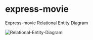 # express-movie
Express-movie Relational Entity Diagram

![Relational-Entity-Diagram](https://user-images.githubusercontent.com/85546154/145512434-d8ccd108-beef-43c3-8f83-277d1e7a58ef.png)
